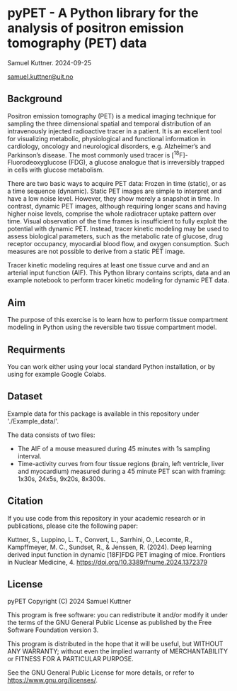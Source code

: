 # pyPET - A Python library for the analysis of positron emission tomography (PET) data

Samuel Kuttner. 2024-09-25

samuel.kuttner@uit.no

## Background
Positron emission tomography (PET) is a medical imaging technique for sampling the three dimensional spatial and temporal distribution of an intravenously injected radioactive tracer in a patient. 
It is an excellent tool for visualizing metabolic, physiological and functional information in cardiology, oncology and neurological disorders, e.g. Alzheimer’s and Parkinson’s disease. 
The most commonly used tracer is [<sup>18</sup>F]-Fluorodeoxyglucose (FDG), a glucose analogue that is irreversibly trapped in cells with glucose metabolism. 

There are two basic ways to acquire PET data: Frozen in time (static), or as a time sequence (dynamic). Static PET images are simple to interpret and have a low noise level. However, they show merely a snapshot in time. 
In contrast, dynamic PET images, although requiring longer scans and having higher noise levels, comprise the whole radiotracer uptake pattern over time. 
Visual observation of the time frames is insufficient to fully exploit the potential with dynamic PET. Instead, tracer kinetic modeling may be used to assess biological parameters, such as the metabolic rate of glucose, drug receptor occupancy, myocardial blood flow, and oxygen consumption. 
Such measures are not possible to derive from a static PET image. 

Tracer kinetic modeling requires at least one tissue curve and and an arterial input function (AIF). 
This Python library contains scripts, data and an example notebook to perform tracer kinetic modeling for dynamic PET data.

## Aim
The purpose of this exercise is to learn how to perform tissue compartment modeling in Python using the reversible two tissue compartment model.

## Requirments
You can work either using your local standard Python installation, or by using for example Google Colabs.

## Dataset

Example data for this package is available in this repository under './Example_data/'.
  
The data consists of two files:
- The AIF of a mouse measured during 45 minutes with 1s sampling interval.
- Time-activity curves from four tissue regions (brain, left ventricle, liver and myocardium) measured during a 45 minute PET scan with framing: 1x30s, 24x5s, 9x20s, 8x300s.

## Citation
If you use code from this repository in your academic research or in publications, please cite the following paper:

Kuttner, S., Luppino, L. T., Convert, L., Sarrhini, O., Lecomte, R., Kampffmeyer, M. C., Sundset, R., & Jenssen, R. (2024). Deep learning derived input function in dynamic [18F]FDG PET imaging of mice. Frontiers in Nuclear Medicine, 4. https://doi.org/10.3389/fnume.2024.1372379

## License

pyPET
Copyright (C) 2024  Samuel Kuttner 

This program is free software: you can redistribute it and/or modify it under the terms of the GNU General Public License as published by the Free Software Foundation version 3. 

This program is distributed in the hope that it will be useful, but WITHOUT ANY WARRANTY; without even the implied warranty of MERCHANTABILITY or FITNESS FOR A PARTICULAR PURPOSE.  

See the GNU General Public License for more details, or refer to <https://www.gnu.org/licenses/>.

